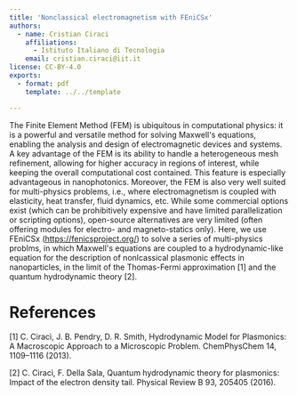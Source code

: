 ```yaml
---
title: 'Nonclassical electromagnetism with FEniCSx'
authors:
  - name: Cristian Ciraci
    affiliations:
      - Istituto Italiano di Tecnologia
    email: cristian.ciraci@iit.it
license: CC-BY-4.0
exports:
  - format: pdf
    template: ../../template

---
```


The Finite Element Method (FEM) is ubiquitous in computational physics: it is a powerful and versatile method for solving Maxwell's equations, enabling the analysis and design of electromagnetic devices and systems. A key advantage of the FEM is its ability to handle a heterogeneous mesh refinement, allowing for higher accuracy in regions of interest, while keeping the overall computational cost contained. This feature is especially advantageous in nanophotonics. Moreover, the FEM is also very well suited for multi-physics problems, i.e., where electromagnetism is coupled with elasticity, heat transfer, fluid dynamics, etc.
While some commercial options exist (which can be prohibitively expensive and have limited parallelization or scripting options), open-source alternatives are very limited (often offering modules for electro- and magneto-statics only).
Here, we use FEniCSx (https://fenicsproject.org/) to solve a series of multi-physics problms, in which Maxwell's equations are coupled to a hydrodynamic-like equation for the description of nonlcassical plasmonic effects in nanoparticles, in the limit of the Thomas-Fermi approximation [1] and the quantum hydrodynamic theory [2].


# References
[1] C. Ciracì, J. B. Pendry, D. R. Smith, Hydrodynamic Model for Plasmonics: A Macroscopic Approach to a Microscopic Problem. ChemPhysChem 14, 1109–1116 (2013).

[2] C. Ciracì, F. Della Sala, Quantum hydrodynamic theory for plasmonics: Impact of the electron density tail. Physical Review B 93, 205405 (2016).
